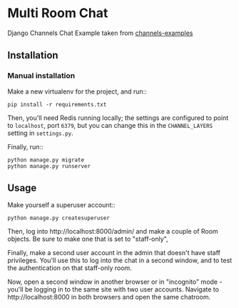 # Multi Room Chat

Django Channels Chat Example taken from [channels-examples](https://github.com/andrewgodwin/channels-examples/tree/master/multichat)

## Installation

### Manual installation


Make a new virtualenv for the project, and run::

    pip install -r requirements.txt

Then, you'll need Redis running locally; the settings are configured to
point to ``localhost``, port ``6379``, but you can change this in the
``CHANNEL_LAYERS`` setting in ``settings.py``.

Finally, run::

    python manage.py migrate
    python manage.py runserver


## Usage

Make yourself a superuser account::

    python manage.py createsuperuser

Then, log into http://localhost:8000/admin/ and make a couple of Room objects.
Be sure to make one that is set to "staff-only",

Finally, make a second user account in the admin that doesn't have staff
privileges. You'll use this to log into the chat in a second window, and to test
the authentication on that staff-only room.

Now, open a second window in another browser or in "incognito" mode - you'll be
logging in to the same site with two user accounts. Navigate to
http://localhost:8000 in both browsers and open the same chatroom.
